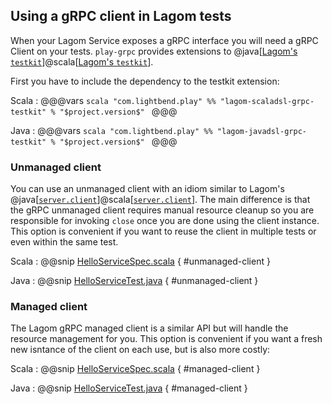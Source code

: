 ## Using a gRPC client in Lagom tests

When your Lagom Service exposes a gRPC interface you will need a gRPC Client on your 
tests. `play-grpc` provides extensions to @java[[Lagom's `testkit`](https://www.lagomframework.com/documentation/current/java/Test.html#How-to-test-one-service)]@scala[[Lagom's `testkit`](https://www.lagomframework.com/documentation/current/scala/TestingServices.html#How-to-test-one-service)].

First you have to include the dependency to the testkit extension:

Scala
:   @@@vars
    ```scala
    "com.lightbend.play" %% "lagom-scaladsl-grpc-testkit" % "$project.version$"
    ```
    @@@

Java
:   @@@vars
    ```scala
    "com.lightbend.play" %% "lagom-javadsl-grpc-testkit" % "$project.version$"
    ```
    @@@

### Unmanaged client

You can use an unmanaged client with an idiom similar to Lagom's @java[[`server.client`](https://www.lagomframework.com/documentation/current/java/Test.html#How-to-test-one-service)]@scala[[`server.client`](https://www.lagomframework.com/documentation/current/scala/TestingServices.html#How-to-test-one-service)]. The main difference is that the gRPC unmanaged client requires manual
resource cleanup so you are responsible for invoking `close` once you are done using the client instance. This option is convenient if you want to reuse the client in multiple tests or even within the same test.

Scala
:   @@snip [HelloServiceSpec.scala](../../../../lagom-interop-test-scala/src/test/scala/scala/com/example/hello/impl/HelloServiceSpec.scala)  { #unmanaged-client }

Java
:   @@snip [HelloServiceTest.java](../../../../lagom-interop-test-java/src/test/java/com/lightbend/lagom/javadsl/grpc/interop/test/HelloServiceTest.java)  { #unmanaged-client }

### Managed client

The Lagom gRPC managed client is a similar API but will handle the resource management for you. This option is convenient if you want a fresh new isntance of the client on each use, but is also more costly:

Scala
:   @@snip [HelloServiceSpec.scala](../../../../lagom-interop-test-scala/src/test/scala/scala/com/example/hello/impl/HelloServiceSpec.scala)  { #managed-client }

Java
:   @@snip [HelloServiceTest.java](../../../../lagom-interop-test-java/src/test/java/com/lightbend/lagom/javadsl/grpc/interop/test/HelloServiceTest.java)  { #managed-client }
